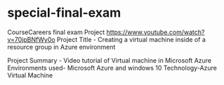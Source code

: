 # special-final-exam
CourseCareers final exam Project
https://www.youtube.com/watch?v=70jpBNfWy0o
Project Title - Creating a virtual machine inside of a resource group in Azure environment


Project Summary - Video tutorial of Virtual machine in Microsoft Azure
Environments used- Microsoft Azure and windows 10
Technology-Azure Virtual Machine
